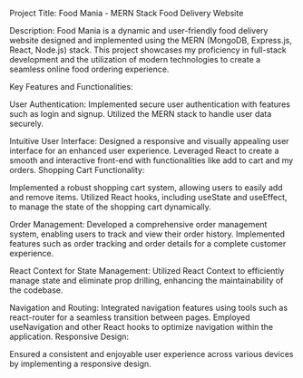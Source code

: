 Project Title: Food Mania - MERN Stack Food Delivery Website

Description:
Food Mania is a dynamic and user-friendly food delivery website designed and implemented using the MERN (MongoDB, Express.js, React, Node.js) stack. This project showcases my proficiency in full-stack development and the utilization of modern technologies to create a seamless online food ordering experience.

Key Features and Functionalities:

User Authentication:
Implemented secure user authentication with features such as login and signup.
Utilized the MERN stack to handle user data securely.

Intuitive User Interface:
Designed a responsive and visually appealing user interface for an enhanced user experience.
Leveraged React to create a smooth and interactive front-end with functionalities like add to cart and my orders.
Shopping Cart Functionality:

Implemented a robust shopping cart system, allowing users to easily add and remove items.
Utilized React hooks, including useState and useEffect, to manage the state of the shopping cart dynamically.

Order Management:
Developed a comprehensive order management system, enabling users to track and view their order history.
Implemented features such as order tracking and order details for a complete customer experience.

React Context for State Management:
Utilized React Context to efficiently manage state and eliminate prop drilling, enhancing the maintainability of the codebase.

Navigation and Routing:
Integrated navigation features using tools such as react-router for a seamless transition between pages.
Employed useNavigation and other React hooks to optimize navigation within the application.
Responsive Design:

Ensured a consistent and enjoyable user experience across various devices by implementing a responsive design.
